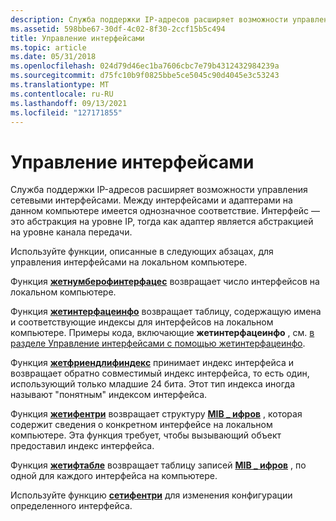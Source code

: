 ```yaml
---
description: Служба поддержки IP-адресов расширяет возможности управления сетевыми интерфейсами. Между интерфейсами и адаптерами на данном компьютере имеется однозначное соответствие. Интерфейс — это абстракция на уровне IP, тогда как адаптер является абстракцией на уровне канала передачи.
ms.assetid: 598bbe67-30df-4c02-8f30-2ccf15b5c494
title: Управление интерфейсами
ms.topic: article
ms.date: 05/31/2018
ms.openlocfilehash: 024d79d46ec1ba7606cbc7e79b4312432984239a
ms.sourcegitcommit: d75fc10b9f0825bbe5ce5045c90d4045e3c53243
ms.translationtype: MT
ms.contentlocale: ru-RU
ms.lasthandoff: 09/13/2021
ms.locfileid: "127171855"
---
```

# <a name="managing-interfaces"></a>Управление интерфейсами

Служба поддержки IP-адресов расширяет возможности управления сетевыми интерфейсами. Между интерфейсами и адаптерами на данном компьютере имеется однозначное соответствие. Интерфейс — это абстракция на уровне IP, тогда как адаптер является абстракцией на уровне канала передачи.

Используйте функции, описанные в следующих абзацах, для управления интерфейсами на локальном компьютере.

Функция [**жетнумберофинтерфацес**](/windows/desktop/api/Iphlpapi/nf-iphlpapi-getnumberofinterfaces) возвращает число интерфейсов на локальном компьютере.

Функция [**жетинтерфацеинфо**](/windows/desktop/api/Iphlpapi/nf-iphlpapi-getinterfaceinfo) возвращает таблицу, содержащую имена и соответствующие индексы для интерфейсов на локальном компьютере. Примеры кода, включающие **жетинтерфацеинфо** , см. [в разделе Управление интерфейсами с помощью жетинтерфацеинфо](managing-interfaces-using-getinterfaceinfo.md).

Функция [**жетфриендлифиндекс**](/windows/desktop/api/Iphlpapi/nf-iphlpapi-getfriendlyifindex) принимает индекс интерфейса и возвращает обратно совместимый индекс интерфейса, то есть один, использующий только младшие 24 бита. Этот тип индекса иногда называют "понятным" индексом интерфейса.

Функция [**жетифентри**](/windows/desktop/api/Iphlpapi/nf-iphlpapi-getifentry) возвращает структуру [**MIB \_ ифров**](/windows/win32/api/ifmib/ns-ifmib-mib_ifrow) , которая содержит сведения о конкретном интерфейсе на локальном компьютере. Эта функция требует, чтобы вызывающий объект предоставил индекс интерфейса.

Функция [**жетифтабле**](/windows/desktop/api/Iphlpapi/nf-iphlpapi-getiftable) возвращает таблицу записей [**MIB \_ ифров**](/windows/win32/api/ifmib/ns-ifmib-mib_ifrow) , по одной для каждого интерфейса на компьютере.

Используйте функцию [**сетифентри**](/windows/desktop/api/Iphlpapi/nf-iphlpapi-setifentry) для изменения конфигурации определенного интерфейса.

 

 
